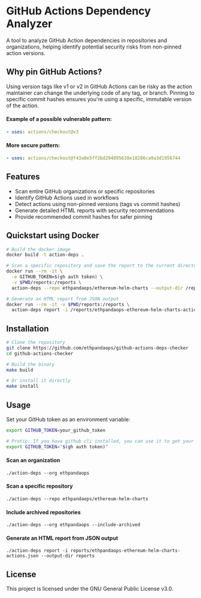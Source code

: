 # GitHub Actions Dependency Analyzer

A tool to analyze GitHub Action dependencies in repositories and organizations, helping identify potential security risks from non-pinned action versions.

## Why pin GitHub Actions?
Using version tags like v1 or v2 in GitHub Actions can be risky as the action maintainer can change the underlying code of any tag, or branch. Pinning to specific commit hashes ensures you're using a specific, immutable version of the action.

#### Example of a possible vulnerable pattern:

```yaml
- uses: actions/checkout@v3
```

#### More secure pattern:

```yaml
- uses: actions/checkout@f43a0e5ff2bd294095638e18286ca9a3d1956744
```

## Features
- Scan entire GitHub organizations or specific repositories
- Identify GitHub Actions used in workflows
- Detect actions using non-pinned versions (tags vs commit hashes)
- Generate detailed HTML reports with security recommendations
- Provide recommended commit hashes for safer pinning


## Quickstart using Docker

```sh
# Build the docker image
docker build -t action-deps .

# Scan a specific repository and save the report to the current directory
docker run --rm -it \
  -e GITHUB_TOKEN=$(gh auth token) \
  -v $PWD/reports:/reports \
  action-deps --repo ethpandaops/ethereum-helm-charts --output-dir /reports

# Generate an HTML report from JSON output
docker run --rm -it -v $PWD/reports:/reports \
  action-deps report -i /reports/ethpandaops-ethereum-helm-charts-actions.json --output-dir /reports
```

## Installation

```sh
# Clone the repository
git clone https://github.com/ethpandaops/github-actions-deps-checker
cd github-actions-checker

# Build the binary
make build

# Or install it directly
make install
```

## Usage
Set your GitHub token as an environment variable:

```sh
export GITHUB_TOKEN=your_github_token

# Protip: If you have github cli installed, you can use it to get your token
export GITHUB_TOKEN="$(gh auth token)"
```

#### Scan an organization
```
./action-deps --org ethpandaops
```

#### Scan a specific repository
```
./action-deps --repo ethpandaops/ethereum-helm-charts
```

#### Include archived repositories
```
./action-deps --org ethpandaops --include-archived
```

#### Generate an HTML report from JSON output
```
./action-deps report -i reports/ethpandaops-ethereum-helm-charts-actions.json --output-dir reports
```

## License
This project is licensed under the GNU General Public License v3.0.
